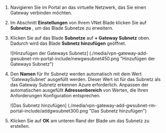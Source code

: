 1. Navigieren Sie im Portal an das virtuelle Netzwerk, das Sie einen Gateway verbinden möchten.

2. Im Abschnitt **Einstellungen** von Ihrem VNet Blade klicken Sie auf **Subnetze** , um das Blade Subnetze zu erweitern.

3. Klicken Sie auf das Blade **Subnetze** auf **+ Gateway Subnetz** oben. Dadurch wird das Blade **Subnetz hinzufügen** geöffnet. 

    ![Hinzufügen der Gateways Subnetz] (./media/vpn-gateway-add-gwsubnet-rm-portal-include/newgwsubnet450.png "Hinzufügen der Gateways Subnetz")

4. Den **Namen** für Ihr Subnetz werden automatisch mit dem Wert 'GatewaySubnet' ausgefüllt werden. Dieser Wert ist für das Subnetz als das Gateway Subnetz erkennen Azure erforderlich. Anpassen der automatischen ausgefüllt **Adressenbereich** von Werten, die Ihren Anforderungen Konfiguration entsprechen.

    ![Das Subnetz hinzufügen] (./media/vpn-gateway-add-gwsubnet-rm-portal-include/addgwsubnet300.png "Das Subnetz hinzufügen")

6. Klicken Sie auf **OK** am unteren Rand der Blade um das Subnetz zu erstellen.

